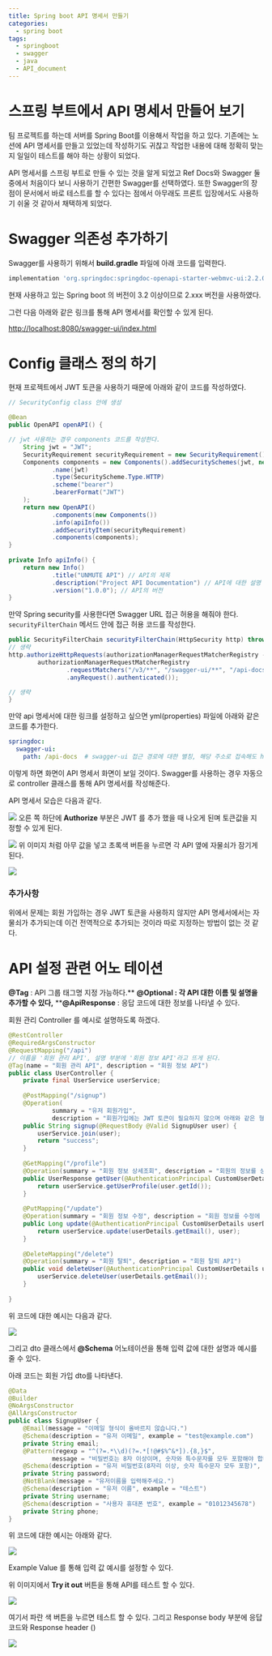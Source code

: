 ```yaml
---
title: Spring boot API 명세서 만들기
categories:
  - spring boot
tags:
  - springboot
  - swagger
  - java
  - API_document
---
```

# 스프링 부트에서 API 명세서 만들어 보기
팀 프로젝트를 하는데 서버를 Spring Boot를 이용해서 작업을 하고 있다. 기존에는 노션에 API 명세서를 만들고 있었는데 작성하기도 귀찮고 작업한 내용에 대해 정확히 맞는지 일일이 테스트를 해야 하는 상황이 되었다. 

 API 명세서를 스프링 부트로 만들 수 있는 것을 알게 되었고 Ref Docs와 Swagger 둘 중에서 처음이다 보니 사용하기 간편한 Swagger를 선택하였다. 또한 Swagger의 장점이 문서에서 바로 테스트를 할 수 있다는 점에서 아무래도 프론트 입장에서도 사용하기 쉬울 것 같아서 채택하게 되었다.

# Swagger 의존성 추가하기
Swagger를 사용하기 위해서  **build.gradle** 파일에 아래 코드를 입력한다.

```gradle
implementation 'org.springdoc:springdoc-openapi-starter-webmvc-ui:2.2.0'
```

현재 사용하고 있는 Spring boot 의 버전이 3.2 이상이므로  2.xxx 버전을 사용하였다.

그런 다음 아래와 같은 링크를 통해 API 명세서를 확인할 수 있게 된다.

[http://localhost:8080/swagger-ui/index.html]()

# Config 클래스 정의 하기

현재 프로젝트에서 JWT 토큰을 사용하기 때문에 아래와 같이 코드를 작성하였다.

```java
// SecurityConfig class 안에 생성

@Bean  
public OpenAPI openAPI() {  

// jwt 사용하는 경우 components 코드를 작성한다.
    String jwt = "JWT";  
    SecurityRequirement securityRequirement = new SecurityRequirement().addList(jwt);  
    Components components = new Components().addSecuritySchemes(jwt, new SecurityScheme()  // JWT 토큰 사용
            .name(jwt)  
            .type(SecurityScheme.Type.HTTP)  
            .scheme("bearer")  
            .bearerFormat("JWT") 
    );  
    return new OpenAPI()  
            .components(new Components())  
            .info(apiInfo())  
            .addSecurityItem(securityRequirement)  
            .components(components);  
}  
  
private Info apiInfo() {  
    return new Info()  
            .title("UNMUTE API") // API의 제목  
            .description("Project API Documentation") // API에 대한 설명  
            .version("1.0.0"); // API의 버전  
}
```

만약 Spring security를 사용한다면 Swagger URL 접근 허용을 해줘야 한다.
`securityFilterChain` 메서드 안에 접근 허용 코드를 작성한다.

```java
public SecurityFilterChain securityFilterChain(HttpSecurity http) throws Exception {
// 생략
http.authorizeHttpRequests(authorizationManagerRequestMatcherRegistry ->  
        authorizationManagerRequestMatcherRegistry  
                .requestMatchers("/v3/**", "/swagger-ui/**", "/api-docs").permitAll()  
                .anyRequest().authenticated());

// 생략
}
```

만약 api 명세서에 대한 링크를 설정하고 싶으면 yml(properties) 파일에 아래와 같은 코드를 추가한다.

```yml
springdoc:
  swagger-ui:
    path: /api-docs  # swagger-ui 접근 경로에 대한 별칭, 해당 주소로 접속해도 http://localhost:8080/swagger-ui/index.html로 리다이렉션 됨.
```

이렇게 하면 화면이 API 명세서 화면이 보일 것이다.
Swagger를 사용하는 경우 자동으로 controller 클래스를 통해 API 명세서를 작성해준다.

API 명세서 모습은 다음과 같다.

![](../assets/images/post/Pasted%20image%2020240429000105.png)
오른 쪽 하단에 **Authorize** 부분은 JWT 를 추가 했을 때 나오게 된며 토큰값을 지정할 수 있게 된다.

![](../assets/images/post/Pasted%20image%2020240429000212.png)
위 이미지 처럼 아무 값을 넣고 초록색 버튼을 누르면 각 API 옆에 자물쇠가 잠기게 된다.

![](../assets/images/post/Pasted%20image%2020240429000315.png)

### 추가사항
위에서 문제는 회원 가입하는 경우 JWT 토큰을 사용하지 않지만 API 명세서에서는 자물쇠가 추가되는데 이건 전역적으로 추가되는 것이라 따로 지정하는 방법이 없는 것 같다.

# API 설정 관련 어노 테이션

**@Tag** :  API 그룹 태그명 지정 가능하다.**
****@Optional** : 각 API 대한 이름 및 설명을 추가할 수 있다,**
****@ApiResponse** : 응답 코드에 대한 정보를 나타낼 수 있다.

회원 관리 Controller 를 예시로 설명하도록 하겠다.

```java
@RestController  
@RequiredArgsConstructor  
@RequestMapping("/api")  
// 이름을 '회원 관리 API', 설명 부분에 '회원 정보 API'라고 뜨게 된다.
@Tag(name = "회원 관리 API", description = "회원 정보 API")  
public class UserController {  
    private final UserService userService;  
  
    @PostMapping("/signup")  
    @Operation(  
            summary = "유저 회원가입",  
            description = "회원가입에는 JWT 토큰이 필요하지 않으며 아래와 같은 형식의 데이터를 받는다.")  
    public String signup(@RequestBody @Valid SignupUser user) {  
        userService.join(user);  
        return "success";  
    }  
  
    @GetMapping("/profile")  
    @Operation(summary = "회원 정보 상세조회", description = "회원의 정보를 상세 조회 API")  
    public UserResponse getUser(@AuthenticationPrincipal CustomUserDetails user) {  
        return userService.getUserProfile(user.getId());  
    }  
  
    @PutMapping("/update")  
    @Operation(summary = "회원 정보 수정", description = "회원 정보를 수정에 사용하는 API")  
    public Long update(@AuthenticationPrincipal CustomUserDetails userDetails, @RequestBody @Valid UpdateUser user) {  
        return userService.update(userDetails.getEmail(), user);  
    }  
  
    @DeleteMapping("/delete")  
    @Operation(summary = "회원 탈퇴", description = "회원 탈퇴 API")  
    public void deleteUser(@AuthenticationPrincipal CustomUserDetails userDetails) {  
        userService.deleteUser(userDetails.getEmail());  
    }  
  
}
```

위 코드에 대한 예시는 다음과 같다.

![](../assets/images/post/Pasted%20image%2020240428235624.png)

그리고 dto 클래스에서 **@Schema** 어노테이션을 통해 입력 값에 대한 설명과 예시를 줄 수 있다.

아래 코드는 회원 가입 dto를 나타낸다.

```java
@Data  
@Builder  
@NoArgsConstructor  
@AllArgsConstructor  
public class SignupUser {  
    @Email(message = "이메일 형식이 올바르지 않습니다.")  
    @Schema(description = "유저 이메일", example = "test@example.com")  
    private String email;  
    @Pattern(regexp = "^(?=.*\\d)(?=.*[!@#$%^&*]).{8,}$",  
            message = "비밀번호는 8자 이상이며, 숫자와 특수문자를 모두 포함해야 합니다.")  
    @Schema(description = "유저 비밀번호(8자리 이상, 숫자 특수문자 모두 포함)", example = "Test1234!")  
    private String password;  
    @NotBlank(message = "유저이름을 입력해주세요.")  
    @Schema(description = "유저 이름", example = "테스트")  
    private String username;  
    @Schema(description = "사용자 휴대폰 번호", example = "01012345678")  
    private String phone;  
}
```

위 코드에 대한 예시는 아래와 같다.

![](../assets/images/post/Pasted%20image%2020240428235946.png)

Example Value 를 통해 입력 값 예시를 설정할 수 있다.

위 이미지에서 **Try it out** 버튼을 통해 API를 테스트 할 수 있다.

![](../assets/images/post/Pasted%20image%2020240429000626.png)

여기서 파란 색 버튼을 누르면 테스트 할 수 있다.
그리고  Response body 부분에 응답 코드와 Response header ()

![](../assets/images/post/Pasted%20image%2020240429000650.png)